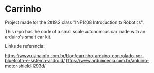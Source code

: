 # Carrinho
Project made for the 2019.2 class "INF1408 Introduction to Robotics".

This repo has the code of a small scale autonomous car made with an arduino's smart car kit.

Links de referencia:

https://www.usinainfo.com.br/blog/carrinho-arduino-controlado-por-bluetooth-e-sistema-android/
https://www.arduinoecia.com.br/arduino-motor-shield-l293d/
